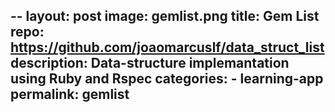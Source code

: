 --
layout: post
image: gemlist.png
title: Gem List
repo: https://github.com/joaomarcuslf/data_struct_list
description: Data-structure implemantation using Ruby and Rspec
categories:
    - learning-app
permalink: gemlist
---